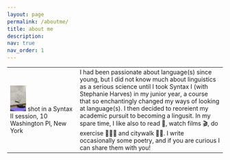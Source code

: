 ```yaml
---
layout: page
permalink: /aboutme/
title: about me
description:
nav: true
nav_order: 1
---
```



<table>

<tr>
<td>	
<img src="../assets/img/syntax_pic.jpg" alt="Image description" float="left" width="25%" height="25%">
    shot in a Syntax II session, 10 Washington Pl, New York
</td>

<td>
I had been passionate about language(s) since young, but I did not know much about linguistics as a serious science until I took Syntax I (with Stephanie Harves) in my junior year, a course that so enchantingly changed my ways of looking at language(s). I then decided to reoreient my academic pursuit to becoming a lingusit.
In my spare time, I like also to read 📖, watch films 🎬, do exercise 🏋🏻‍♂️ and citywalk 🚶🏻. I write occasionally some poetry, and if you are curious I can share them with you!
</td>
</tr>

</table>


